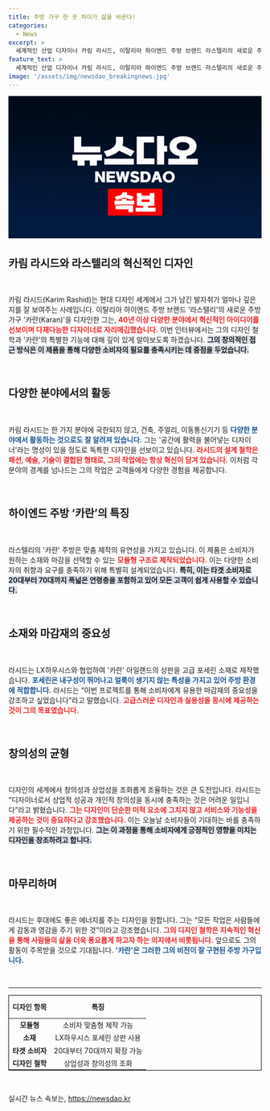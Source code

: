 ```yaml
---
title: 주방 가구 한 끗 차이가 삶을 바꾼다!
categories:
  - News
excerpt: >
  세계적인 산업 디자이너 카림 라시드, 이탈리아 하이엔드 주방 브랜드 라스텔리의 새로운 주방 카란을 선보이다! 맞춤형 모듈 주방으로 모든 세대의 취향을 만족시키며, 혁신적 디자인의 힘을 강조합니다.
feature_text: >
  세계적인 산업 디자이너 카림 라시드, 이탈리아 하이엔드 주방 브랜드 라스텔리의 새로운 주방 카란을 선보이다! 맞춤형 모듈 주방으로 모든 세대의 취향을 만족시키며, 혁신적 디자인의 힘을 강조합니다.
image: '/assets/img/newsdao_breakingnews.jpg'
---
```


<p><img src="/assets/img/newsdao_breakingnews.jpg" alt="pcversion 속보" /></p>

<h2 data-ke-size="size26">카림 라시드와 라스텔리의 혁신적인 디자인</h2>

<p data-ke-size="size16">&nbsp;</p>

<p>카림 라시드(Karim Rashid)는 현대 디자인 세계에서 그가 남긴 발자취가 얼마나 깊은지를 잘 보여주는 사례입니다. 이탈리아 하이엔드 주방 브랜드 '라스텔리'의 새로운 주방 가구 '카란(Karan)'을 디자인한 그는, <b><span style="color: #ee2323;">40년 이상 다양한 분야에서 혁신적인 아이디어를 선보이며 다재다능한 디자이너로 자리매김했습니다.</span></b> 이번 인터뷰에서는 그의 디자인 철학과 '카란'의 특별한 기능에 대해 깊이 있게 알아보도록 하겠습니다. <b><span style="background-color: #21538527;">그의 창의적인 접근 방식은 이 제품을 통해 다양한 소비자의 필요를 충족시키는 데 중점을 두었습니다.</span></b> </p>

<p data-ke-size="size16">&nbsp;</p>

<h2 data-ke-size="size26">다양한 분야에서의 활동</h2>

<p data-ke-size="size16">&nbsp;</p>

<p>카림 라시드는 한 가지 분야에 국한되지 않고, 건축, 주얼리, 이동통신기기 등 <b><span style="color: #1a5490;">다양한 분야에서 활동하는 것으로도 잘 알려져 있습니다.</span></b> 그는 '공간에 활력을 불어넣는 디자이너'라는 명성이 있을 정도로 독특한 디자인을 선보이고 있습니다. <b><span style="color: #ee2323;">라시드의 설계 철학은 패션, 예술, 기술이 결합된 형태로, 그의 작업에는 항상 혁신이 담겨 있습니다.</span></b> 이처럼 각 분야의 경계를 넘나드는 그의 작업은 고객들에게 다양한 경험을 제공합니다. </p>

<p data-ke-size="size16">&nbsp;</p>

<h2 data-ke-size="size26">하이엔드 주방 ‘카란’의 특징</h2>

<p data-ke-size="size16">&nbsp;</p>

<p>라스텔리의 '카란' 주방은 맞춤 제작의 유연성을 가지고 있습니다. 이 제품은 소비자가 원하는 소재와 마감을 선택할 수 있는 <b><span style="color: #ee2323;">모듈형 구조로 제작되었습니다.</span></b> 이는 다양한 소비자의 취향과 요구를 충족하기 위해 특별히 설계되었습니다. <b><span style="background-color: #21538527;">특히, 이는 타겟 소비자로 20대부터 70대까지 폭넓은 연령층을 포함하고 있어 모든 고객이 쉽게 사용할 수 있습니다.</span></b></p>

<p data-ke-size="size16">&nbsp;</p>

<h2 data-ke-size="size26">소재와 마감재의 중요성</h2>

<p data-ke-size="size16">&nbsp;</p>

<p>라시드는 LX하우시스와 협업하여 '카란' 아일랜드의 상판을 고급 포세린 소재로 제작했습니다. <b><span style="color: #1a5490;">포세린은 내구성이 뛰어나고 얼룩이 생기지 않는 특성을 가지고 있어 주방 환경에 적합합니다.</span></b> 라시드는 “이번 프로젝트를 통해 소비자에게 유용한 마감재의 중요성을 강조하고 싶었습니다”라고 말했습니다. <b><span style="color: #ee2323;">고급스러운 디자인과 실용성을 동시에 제공하는 것이 그의 목표였습니다.</span></b></p>

<p data-ke-size="size16">&nbsp;</p>

<h2 data-ke-size="size26">창의성의 균형</h2>

<p data-ke-size="size16">&nbsp;</p>

<p>디자인의 세계에서 창의성과 상업성을 조화롭게 조율하는 것은 큰 도전입니다. 라시드는 “디자이너로서 상업적 성공과 개인적 창의성을 동시에 충족하는 것은 어려운 일입니다”라고 밝혔습니다. <b><span style="color: #ee2323;">그는 디자인이 단순한 미적 요소에 그치지 않고 서비스와 기능성을 제공하는 것이 중요하다고 강조했습니다.</span></b> 이는 오늘날 소비자들이 기대하는 바를 충족하기 위한 필수적인 과정입니다. <b><span style="background-color: #21538527;">그는 이 과정을 통해 소비자에게 긍정적인 영향을 미치는 디자인을 창조하려고 합니다.</span></b></p>

<p data-ke-size="size16">&nbsp;</p>

<h2 data-ke-size="size26">마무리하며</h2>

<p data-ke-size="size16">&nbsp;</p>

<p>라시드는 후대에도 좋은 에너지를 주는 디자인을 원합니다. 그는 “모든 작업은 사람들에게 감동과 영감을 주기 위한 것”이라고 강조했습니다. <b><span style="color: #ee2323;">그의 디자인 철학은 지속적인 혁신을 통해 사람들의 삶을 더욱 풍요롭게 하고자 하는 의지에서 비롯됩니다.</span></b> 앞으로도 그의 활동이 주목받을 것으로 기대됩니다. <b><span style="color: #1a5490;">'카란'은 그러한 그의 비전이 잘 구현된 주방 가구입니다.</span></b></p>

<p data-ke-size="size16">&nbsp;</p>

<hr>

<table style="width: 100%; border: 1px solid #000;">
    <thead>
        <tr>
            <td style="text-align: center; height: 40px;"><b>디자인 항목</b></td>
            <td style="text-align: center; height: 40px;"><b>특징</b></td>
        </tr>
    </thead>
    <tbody>
        <tr>
            <td style="text-align: center; height: 17px;"><b>모듈형</b></td>
            <td style="text-align: center; height: 17px;">소비자 맞춤형 제작 가능</td>
        </tr>
        <tr>
            <td style="text-align: center; height: 17px;"><b>소재</b></td>
            <td style="text-align: center; height: 17px;">LX하우시스 포세린 상판 사용</td>
        </tr>
        <tr>
            <td style="text-align: center; height: 17px;"><b>타겟 소비자</b></td>
            <td style="text-align: center; height: 17px;">20대부터 70대까지 확장 가능</td>
        </tr>
        <tr>
            <td style="text-align: center; height: 17px;"><b>디자인 철학</b></td>
            <td style="text-align: center; height: 17px;">상업성과 창의성의 조화</td>
        </tr>
    </tbody>
</table>

<p data-ke-size="size16">&nbsp;</p>
실시간 뉴스 속보는, <a href="https://newsdao.kr" rel="dofollow">https://newsdao.kr</a>


